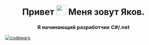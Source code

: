 <h1 align="center">Привет <img src="https://github.com/blackcater/blackcater/raw/main/images/Hi.gif" height="32"/> Меня зовут Яков.  
</h1>
<h3 align="center">Я начинающий разработчик C#/.net</h3>


[![codewars](https://www.codewars.com/users/BeyfusYakov/badges/large)](https://www.codewars.com/users/BeyfusYakov)




<!--
**BeyfusYakov/BeyfusYakov** is a ✨ _special_ ✨ repository because its `README.md` (this file) appears on your GitHub profile.

Here are some ideas to get you started:

- 🔭 I’m currently working on ...
- 🌱 I’m currently learning ...
- 👯 I’m looking to collaborate on ...
- 🤔 I’m looking for help with ...
- 💬 Ask me about ...
- 📫 How to reach me: ...
- 😄 Pronouns: ...
- ⚡ Fun fact: ...
-->
